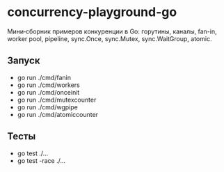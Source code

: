 # concurrency-playground-go

Мини‑сборник примеров конкуренции в Go: горутины, каналы, fan-in, worker pool, pipeline, sync.Once, sync.Mutex, sync.WaitGroup, atomic.

## Запуск

- go run ./cmd/fanin
- go run ./cmd/workers
- go run ./cmd/onceinit
- go run ./cmd/mutexcounter
- go run ./cmd/wgpipe
- go run ./cmd/atomiccounter

## Тесты

- go test ./...
- go test -race ./...
